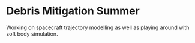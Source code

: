 # Debris Mitigation Summer
Working on spacecraft trajectory modelling as well as playing around with soft body simulation.
